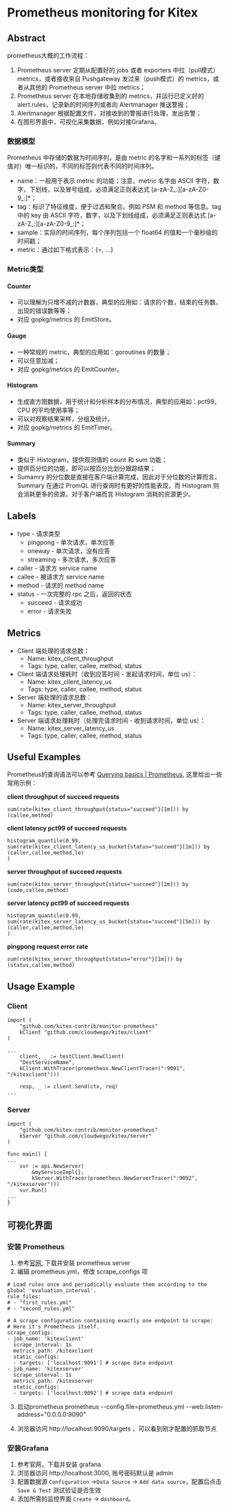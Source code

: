 # Prometheus monitoring for Kitex

## Abstract
prometheus大概的工作流程：
1. Prometheus server 定期从配置好的 jobs 或者 exporters 中拉（pull模式） metrics，或者接收来自 Pushgateway 发过来（push模式）的 metrics，或者从其他的 Prometheus server 中拉 metrics；
2. Prometheus server 在本地存储收集到的 metrics，并运行已定义好的 alert.rules，记录新的时间序列或者向 Alertmanager 推送警报；
3. Alertmanager 根据配置文件，对接收到的警报进行处理，发出告警；
4. 在图形界面中，可视化采集数据，例如对接Grafana。

### 数据模型
   Prometheus 中存储的数据为时间序列，是由 metric 的名字和一系列的标签（键值对）唯一标识的，不同的标签则代表不同的时间序列。
- name：一般用于表示 metric 的功能；注意，metric 名字由 ASCII 字符，数字，下划线，以及冒号组成，必须满足正则表达式 [a-zA-Z_:][a-zA-Z0-9_:]*；
- tag：标识了特征维度，便于过滤和聚合。例如 PSM 和 method 等信息。tag 中的 key 由 ASCII 字符，数字，以及下划线组成，必须满足正则表达式 [a-zA-Z_:][a-zA-Z0-9_:]*；
- sample：实际的时间序列，每个序列包括一个 float64 的值和一个毫秒级的时间戳；
- metric：通过如下格式表示：<metric name>{<label name>=<label value>, ...}

### Metric类型

#### Counter
- 可以理解为只增不减的计数器，典型的应用如：请求的个数，结束的任务数， 出现的错误数等等；
- 对应 gopkg/metrics 的 EmitStore。

#### Gauge
- 一种常规的 metric，典型的应用如：goroutines 的数量；
- 可以任意加减；
- 对应 gopkg/metrics 的 EmitCounter。

#### Histogram
- 生成直方图数据，用于统计和分析样本的分布情况，典型的应用如：pct99，CPU 的平均使用率等；
- 可以对观察结果采样，分组及统计。
- 对应 gopkg/metrics 的 EmitTimer。

#### Summary
- 类似于 Histogram，提供观测值的 count 和 sum 功能；
- 提供百分位的功能，即可以按百分比划分跟踪结果；
- Sumamry 的分位数是直接在客户端计算完成，因此对于分位数的计算而言，Summary 在通过 PromQL 进行查询时有更好的性能表现，而 Histogram 则会消耗更多的资源，对于客户端而言 Histogram 消耗的资源更少。

## Labels
- type - 请求类型
    - pingpong - 单次请求，单次应答
    - oneway - 单次请求，没有应答
    - streaming - 多次请求，多次应答
- caller - 请求方 service name
- callee - 被请求方 service name
- method - 请求的 method name
- status - 一次完整的 rpc 之后，返回的状态
    - succeed - 请求成功
    - error - 请求失败

## Metrics
- Client 端处理的请求总数：
    - Name: kitex_client_throughput
    - Tags: type, caller, callee, method, status
- Client 端请求处理耗时（收到应答时间 - 发起请求时间，单位 us）：
    - Name: kitex_client_latency_us
    - Tags: type, caller, callee, method, status
- Server 端处理的请求总数：
  - Name: kitex_server_throughput
  - Tags: type, caller, callee, method, status
- Server 端请求处理耗时（处理完请求时间 - 收到请求时间，单位 us）：
    - Name: kitex_server_latency_us
    - Tags: type, caller, callee, method, status

## Useful Examples
Prometheus的查询语法可以参考 [Querying basics | Prometheus](https://prometheus.io/docs/prometheus/latest/querying/basics/), 这里给出一些常用示例：

**client throughput of succeed requests**
```
sum(rate(kitex_client_throughput{status="succeed"}[1m])) by (callee,method)
```

**client latency pct99 of succeed requests**
```
histogram_quantile(0.99,
sum(rate(kitex_client_latency_us_bucket{status="succeed"}[1m])) by (caller,callee,method,le)
)
```

**server throughput of succeed requests**
```
sum(rate(kitex_server_throughput{status="succeed"}[1m])) by (code,callee,method)
```

**server latency pct99 of succeed requests**
```
histogram_quantile(0.99,
sum(rate(kitex_server_latency_us_bucket{status="succeed"}[5m])) by (caller,callee,method,le)
)
```

**pingpong request error rate**
```
sum(rate(kitex_server_throughput{status="error"}[1m])) by (status,callee,method)
```

## Usage Example

### Client

```
import (
    "github.com/kitex-contrib/monitor-prometheus"
    kClient "github.com/cloudwego/kitex/client"
)

...
	client, _ := testClient.NewClient(
	"DestServiceName", 
	kClient.WithTracer(prometheus.NewClientTracer(":9091", "/kitexclient")))
	
	resp, _ := client.Send(ctx, req)
...
```

### Server

```
import (
    "github.com/kitex-contrib/monitor-prometheus"
    kServer "github.com/cloudwego/kitex/server"
)

func main() {
...
	svr := api.NewServer(
	    &myServiceImpl{}, 
	    kServer.WithTracer(prometheus.NewServerTracer(":9092", "/kitexserver")))
	svr.Run()
...
}
```
## 可视化界面
### 安装 Prometheus
1. 参考[官网](https://prometheus.io/docs/introduction/first_steps/), 下载并安装 prometheus server
2. 编辑 prometheus.yml，修改 scrape_configs 项
```
# Load rules once and periodically evaluate them according to the global 'evaluation_interval'.
rule_files:
# - "first_rules.yml"
# - "second_rules.yml"

# A scrape configuration containing exactly one endpoint to scrape:
# Here it's Prometheus itself.
scrape_configs:
- job_name: 'kitexclient'
  scrape_interval: 1s
  metrics_path: /kitexclient
  static_configs:
  - targets: ['localhost:9091'] # scrape data endpoint
- job_name: 'kitexserver'
  scrape_interval: 1s
  metrics_path: /kitexserver
  static_configs:
  - targets: ['localhost:9092'] # scrape data endpoint
```
3. 启动prometheus
   prometheus --config.file=prometheus.yml --web.listen-address="0.0.0.0:9090"

4. 浏览器访问 http://localhost:9090/targets ，可以看到刚才配置的抓取节点

### 安装Grafana
1. 参考官网，下载并安装 grafana
2. 浏览器访问 http://localhost:3000, 账号密码默认是 admin
3. 配置数据源 `Configuration` ->`Data Source` -> `Add data source`，配置后点击 `Save & Test` 测试验证是否生效
4. 添加所需的监控界面 `Create` -> `dashboard`。